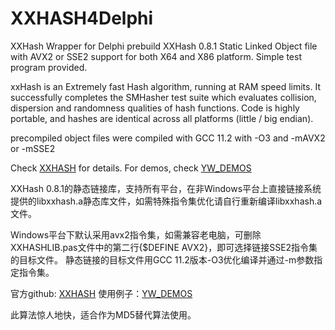 # XXHASH4Delphi
XXHash Wrapper for Delphi
prebuild XXHash 0.8.1 Static Linked Object file with AVX2 or SSE2 support for both X64 and X86 platform.
Simple test program provided.
 
xxHash is an Extremely fast Hash algorithm, running at RAM speed limits. It successfully completes the SMHasher test suite which evaluates collision, dispersion and randomness qualities of hash functions. Code is highly portable, and hashes are identical across all platforms (little / big endian).

precompiled object files were compiled with GCC 11.2 with -O3 and -mAVX2 or -mSSE2

Check [XXHASH](https://github.com/Cyan4973/xxHash) for details.
For demos, check [YW_DEMOS](https://github.com/YWtheGod/YW_DEMOS)

XXHash 0.8.1的静态链接库，支持所有平台，在非Windows平台上直接链接系统提供的libxxhash.a静态库文件，如需特殊指令集优化请自行重新编译libxxhash.a文件。

Windows平台下默认采用avx2指令集，如需兼容老电脑，可删除XXHASHLIB.pas文件中的第二行{$DEFINE AVX2}，即可选择链接SSE2指令集的目标文件。
静态链接的目标文件用GCC 11.2版本-O3优化编译并通过-m参数指定指令集。

官方github: [XXHASH](https://github.com/Cyan4973/xxHash)
使用例子：[YW_DEMOS](https://gitee.com/YWtheGod/YW_DEMOS)

此算法惊人地快，适合作为MD5替代算法使用。
